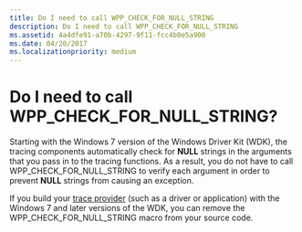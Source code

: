 ```yaml
---
title: Do I need to call WPP_CHECK_FOR_NULL_STRING
description: Do I need to call WPP_CHECK_FOR_NULL_STRING
ms.assetid: 4a4dfe91-a70b-4297-9f11-fcc4b0e5a900
ms.date: 04/20/2017
ms.localizationpriority: medium
---
```


# Do I need to call WPP\_CHECK\_FOR\_NULL\_STRING?


Starting with the Windows 7 version of the Windows Driver Kit (WDK), the tracing components automatically check for **NULL** strings in the arguments that you pass in to the tracing functions. As a result, you do not have to call WPP\_CHECK\_FOR\_NULL\_STRING to verify each argument in order to prevent **NULL** strings from causing an exception.

If you build your [trace provider](trace-provider.md) (such as a driver or application) with the Windows 7 and later versions of the WDK, you can remove the WPP\_CHECK\_FOR\_NULL\_STRING macro from your source code.

 

 





